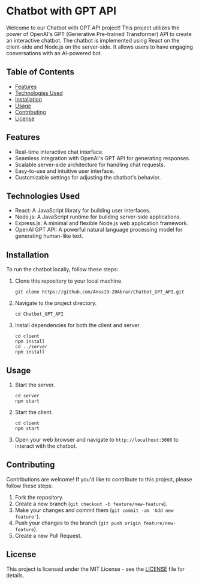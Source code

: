 # Chatbot with GPT API

Welcome to our Chatbot with GPT API project! This project utilizes the power of OpenAI's GPT (Generative Pre-trained Transformer) API to create an interactive chatbot. The chatbot is implemented using React on the client-side and Node.js on the server-side. It allows users to have engaging conversations with an AI-powered bot.

## Table of Contents

- [Features](#features)
- [Technologies Used](#technologies-used)
- [Installation](#installation)
- [Usage](#usage)
- [Contributing](#contributing)
- [License](#license)

## Features

- Real-time interactive chat interface.
- Seamless integration with OpenAI's GPT API for generating responses.
- Scalable server-side architecture for handling chat requests.
- Easy-to-use and intuitive user interface.
- Customizable settings for adjusting the chatbot's behavior.

## Technologies Used

- React: A JavaScript library for building user interfaces.
- Node.js: A JavaScript runtime for building server-side applications.
- Express.js: A minimal and flexible Node.js web application framework.
- OpenAI GPT API: A powerful natural language processing model for generating human-like text.

## Installation

To run the chatbot locally, follow these steps:

1. Clone this repository to your local machine.
   ```
   git clone https://github.com/Anss19-20Abrar/Chatbot_GPT_API.git
   ```

2. Navigate to the project directory.
   ```
   cd Chatbot_GPT_API
   ```

3. Install dependencies for both the client and server.
   ```
   cd client
   npm install
   cd ../server
   npm install
   ```

## Usage

1. Start the server.
   ```
   cd server
   npm start
   ```

2. Start the client.
   ```
   cd client
   npm start
   ```

3. Open your web browser and navigate to `http://localhost:3000` to interact with the chatbot.

## Contributing

Contributions are welcome! If you'd like to contribute to this project, please follow these steps:

1. Fork the repository.
2. Create a new branch (`git checkout -b feature/new-feature`).
3. Make your changes and commit them (`git commit -am 'Add new feature'`).
4. Push your changes to the branch (`git push origin feature/new-feature`).
5. Create a new Pull Request.

## License

This project is licensed under the MIT License - see the [LICENSE](LICENSE) file for details.
